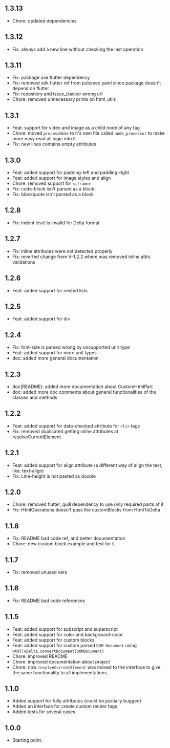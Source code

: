 ## 1.3.13

* Chore: updated dependencies

## 1.3.12

* Fix: always add a new line without checking the last operation

## 1.3.11

* Fix: package use flutter dependency
* Fix: removed sdk flutter ref from pubspec.yaml since package doesn't depend on flutter
* Fix: repository and issue_tracker wrong url 
* Chore: removed unnecessary prints on html_utils

## 1.3.1

* Feat: support for video and image as a child node of any tag 
* Chore: moved `processNode` to it's own file called `node_processor` to make more easy read all logic into it
* Fix: new lines contains empty attributes

## 1.3.0

* Feat: added support for padding-left and padding-right
* Feat: added support for image styles and align
* Chore: removed support for `<iframe>`
* Fix: code-block isn't parsed as a block
* Fix: blockquote isn't parsed as a block

## 1.2.8

* Fix: indent level is invalid for Delta format

## 1.2.7

* Fix: inline attributes were not detected properly 
* Fix: reverted change from V-1.2.2 where was removed inline attrs validations 

## 1.2.6

* Feat: added support for nested lists

## 1.2.5

* Feat: added support for div

## 1.2.4

* Fix: font-size is parsed wrong by unsupported unit type 
* Feat: added support for more unit types
* doc: added more general documentation 

## 1.2.3

* doc(README): added more documentation about CustomHtmlPart
* doc: added more doc comments about general functionalities of the classes and methods

## 1.2.2

* Feat: added support for data-checked attribute for `<li>`  tags
* Fix: removed duplicated getting inline attributes at resolveCurrentElement

## 1.2.1

* Feat: added support for align attribute (a different way of align the text, like: text-align)
* Fix: Line-height is not pasted as double

## 1.2.0

* Chore: removed flutter_quill dependency to use only required parts of it
* Fix: HtmlOperations doesn't pass the customBlocks from HtmlToDelta

## 1.1.8

* Fix: README bad code ref, and better documentation
* Chore: new custom block example and test for it

## 1.1.7

* Fix: removed unused vars 

## 1.1.6

* Fix: README bad code references

## 1.1.5

* Feat: added support for subscript and superscript
* Feat: added support for color and background-color
* Feat: added support for custom blocks 
* Feat: added support for custom parsed `DOM Document` using `HtmlToDelta.convertDocument(DOMDocument)`
* Chore: improved README 
* Chore: improved documentation about project
* Chore: now `resolveCurrentElement` was moved to the interface to give the same functionality to all implementations

## 1.1.0

* Added support for fully attributes (could be partially bugged)
* Added an interface for create custom render tags
* Added tests for several cases

## 1.0.0

* Starting point.
